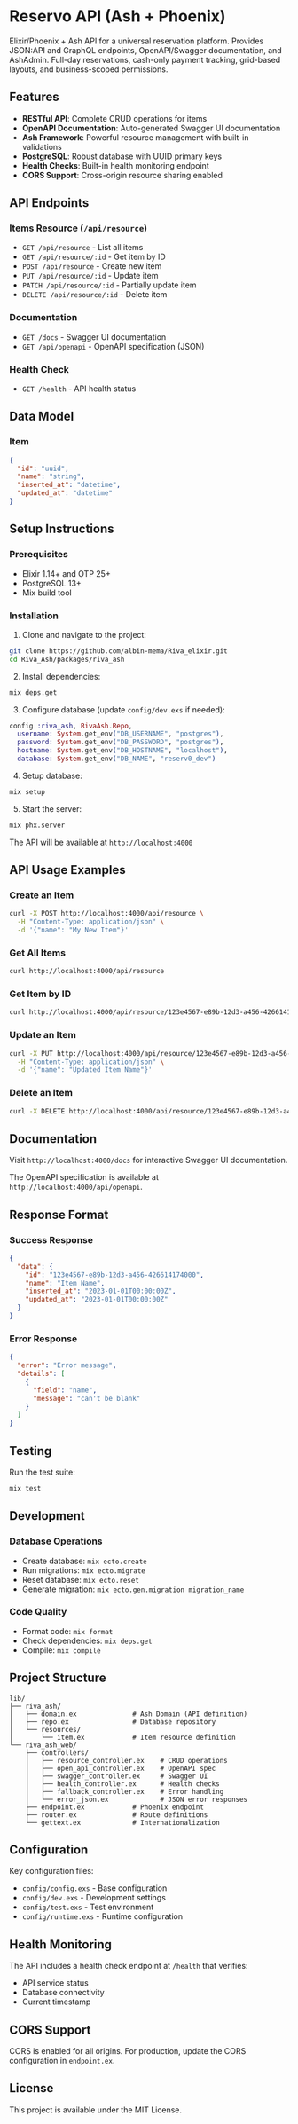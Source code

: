 # Reservo API (Ash + Phoenix)

Elixir/Phoenix + Ash API for a universal reservation platform. Provides JSON:API and GraphQL endpoints, OpenAPI/Swagger documentation, and AshAdmin. Full-day reservations, cash-only payment tracking, grid-based layouts, and business-scoped permissions.

## Features

- **RESTful API**: Complete CRUD operations for items
- **OpenAPI Documentation**: Auto-generated Swagger UI documentation
- **Ash Framework**: Powerful resource management with built-in validations
- **PostgreSQL**: Robust database with UUID primary keys
- **Health Checks**: Built-in health monitoring endpoint
- **CORS Support**: Cross-origin resource sharing enabled

## API Endpoints

### Items Resource (`/api/resource`)

- `GET /api/resource` - List all items
- `GET /api/resource/:id` - Get item by ID
- `POST /api/resource` - Create new item
- `PUT /api/resource/:id` - Update item
- `PATCH /api/resource/:id` - Partially update item
- `DELETE /api/resource/:id` - Delete item

### Documentation

- `GET /docs` - Swagger UI documentation
- `GET /api/openapi` - OpenAPI specification (JSON)

### Health Check

- `GET /health` - API health status

## Data Model

### Item

```json
{
  "id": "uuid",
  "name": "string",
  "inserted_at": "datetime",
  "updated_at": "datetime"
}
```

## Setup Instructions

### Prerequisites

- Elixir 1.14+ and OTP 25+
- PostgreSQL 13+
- Mix build tool

### Installation

1. Clone and navigate to the project:
```bash
git clone https://github.com/albin-mema/Riva_elixir.git
cd Riva_Ash/packages/riva_ash
```

2. Install dependencies:
```bash
mix deps.get
```

3. Configure database (update `config/dev.exs` if needed):
```elixir
config :riva_ash, RivaAsh.Repo,
  username: System.get_env("DB_USERNAME", "postgres"),
  password: System.get_env("DB_PASSWORD", "postgres"),
  hostname: System.get_env("DB_HOSTNAME", "localhost"),
  database: System.get_env("DB_NAME", "reserv0_dev")
```

4. Setup database:
```bash
mix setup
```

5. Start the server:
```bash
mix phx.server
```

The API will be available at `http://localhost:4000`

## API Usage Examples

### Create an Item

```bash
curl -X POST http://localhost:4000/api/resource \
  -H "Content-Type: application/json" \
  -d '{"name": "My New Item"}'
```

### Get All Items

```bash
curl http://localhost:4000/api/resource
```

### Get Item by ID

```bash
curl http://localhost:4000/api/resource/123e4567-e89b-12d3-a456-426614174000
```

### Update an Item

```bash
curl -X PUT http://localhost:4000/api/resource/123e4567-e89b-12d3-a456-426614174000 \
  -H "Content-Type: application/json" \
  -d '{"name": "Updated Item Name"}'
```

### Delete an Item

```bash
curl -X DELETE http://localhost:4000/api/resource/123e4567-e89b-12d3-a456-426614174000
```

## Documentation

Visit `http://localhost:4000/docs` for interactive Swagger UI documentation.

The OpenAPI specification is available at `http://localhost:4000/api/openapi`.

## Response Format

### Success Response

```json
{
  "data": {
    "id": "123e4567-e89b-12d3-a456-426614174000",
    "name": "Item Name",
    "inserted_at": "2023-01-01T00:00:00Z",
    "updated_at": "2023-01-01T00:00:00Z"
  }
}
```

### Error Response

```json
{
  "error": "Error message",
  "details": [
    {
      "field": "name",
      "message": "can't be blank"
    }
  ]
}
```

## Testing

Run the test suite:

```bash
mix test
```

## Development

### Database Operations

- Create database: `mix ecto.create`
- Run migrations: `mix ecto.migrate`
- Reset database: `mix ecto.reset`
- Generate migration: `mix ecto.gen.migration migration_name`

### Code Quality

- Format code: `mix format`
- Check dependencies: `mix deps.get`
- Compile: `mix compile`

## Project Structure

```
lib/
├── riva_ash/
│   ├── domain.ex              # Ash Domain (API definition)
│   ├── repo.ex                # Database repository
│   └── resources/
│       └── item.ex            # Item resource definition
└── riva_ash_web/
    ├── controllers/
    │   ├── resource_controller.ex    # CRUD operations
    │   ├── open_api_controller.ex    # OpenAPI spec
    │   ├── swagger_controller.ex     # Swagger UI
    │   ├── health_controller.ex      # Health checks
    │   ├── fallback_controller.ex    # Error handling
    │   └── error_json.ex             # JSON error responses
    ├── endpoint.ex            # Phoenix endpoint
    ├── router.ex              # Route definitions
    └── gettext.ex             # Internationalization
```

## Configuration

Key configuration files:

- `config/config.exs` - Base configuration
- `config/dev.exs` - Development settings
- `config/test.exs` - Test environment
- `config/runtime.exs` - Runtime configuration

## Health Monitoring

The API includes a health check endpoint at `/health` that verifies:

- API service status
- Database connectivity
- Current timestamp

## CORS Support

CORS is enabled for all origins. For production, update the CORS configuration in `endpoint.ex`.

## License

This project is available under the MIT License.